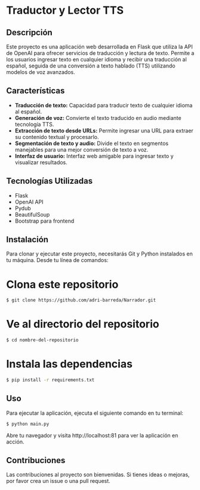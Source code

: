 # Traductor y Lector TTS

## Descripción
Este proyecto es una aplicación web desarrollada en Flask que utiliza la API de OpenAI para ofrecer servicios de traducción y lectura de texto. Permite a los usuarios ingresar texto en cualquier idioma y recibir una traducción al español, seguida de una conversión a texto hablado (TTS) utilizando modelos de voz avanzados.

## Características
- **Traducción de texto:** Capacidad para traducir texto de cualquier idioma al español.
- **Generación de voz:** Convierte el texto traducido en audio mediante tecnología TTS.
- **Extracción de texto desde URLs:** Permite ingresar una URL para extraer su contenido textual y procesarlo.
- **Segmentación de texto y audio:** Divide el texto en segmentos manejables para una mejor conversión de texto a voz.
- **Interfaz de usuario:** Interfaz web amigable para ingresar texto y visualizar resultados.

## Tecnologías Utilizadas
- Flask
- OpenAI API
- Pydub
- BeautifulSoup
- Bootstrap para frontend

## Instalación
Para clonar y ejecutar este proyecto, necesitarás Git y Python instalados en tu máquina. Desde tu línea de comandos:

# Clona este repositorio
```bash
$ git clone https://github.com/adri-barreda/Narrador.git
```

# Ve al directorio del repositorio
```bash
$ cd nombre-del-repositorio
```

# Instala las dependencias
```bash
$ pip install -r requirements.txt
```

## Uso
Para ejecutar la aplicación, ejecuta el siguiente comando en tu terminal:

```bash
$ python main.py
```
Abre tu navegador y visita http://localhost:81 para ver la aplicación en acción.

## Contribuciones
Las contribuciones al proyecto son bienvenidas. Si tienes ideas o mejoras, por favor crea un issue o una pull request.
